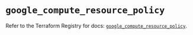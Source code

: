 # `google_compute_resource_policy`

Refer to the Terraform Registry for docs: [`google_compute_resource_policy`](https://registry.terraform.io/providers/hashicorp/google/5.17.0/docs/resources/compute_resource_policy).
